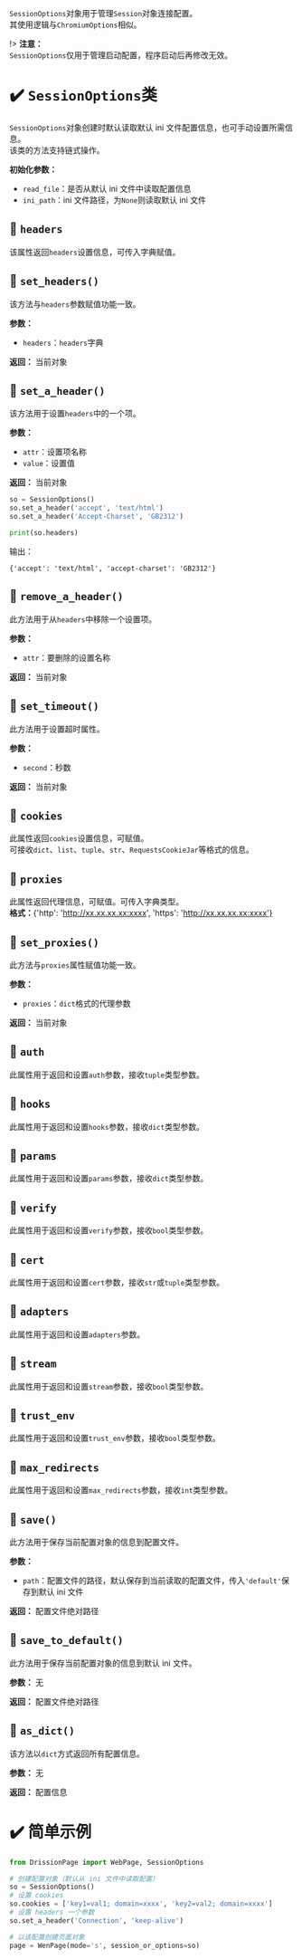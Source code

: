 `SessionOptions`对象用于管理`Session`对象连接配置。  
其使用逻辑与`ChromiumOptions`相似。

!> **注意：** <br>`SessionOptions`仅用于管理启动配置，程序启动后再修改无效。

# ✔️ `SessionOptions`类

`SessionOptions`对象创建时默认读取默认 ini 文件配置信息，也可手动设置所需信息。  
该类的方法支持链式操作。

**初始化参数：**

- `read_file`：是否从默认 ini 文件中读取配置信息
- `ini_path`：ini 文件路径，为`None`则读取默认 ini 文件

## 📍 `headers`

该属性返回`headers`设置信息，可传入字典赋值。

## 📍 `set_headers()`

该方法与`headers`参数赋值功能一致。

**参数：**

- `headers`：`headers`字典

**返回：** 当前对象

## 📍 `set_a_header()`

该方法用于设置`headers`中的一个项。

**参数：**

- `attr`：设置项名称
- `value`：设置值

**返回：** 当前对象

```python
so = SessionOptions()
so.set_a_header('accept', 'text/html')
so.set_a_header('Accept-Charset', 'GB2312')

print(so.headers)
```

输出：

```
{'accept': 'text/html', 'accept-charset': 'GB2312'}
```

## 📍 `remove_a_header()`

此方法用于从`headers`中移除一个设置项。

**参数：**

- `attr`：要删除的设置名称

**返回：** 当前对象

## 📍 `set_timeout()`

此方法用于设置超时属性。

**参数：**

- `second`：秒数

**返回：** 当前对象

## 📍 `cookies`

此属性返回`cookies`设置信息，可赋值。  
可接收`dict`、`list`、`tuple`、`str`、`RequestsCookieJar`等格式的信息。

## 📍 `proxies`

此属性返回代理信息，可赋值。可传入字典类型。  
**格式：**{'http': 'http://xx.xx.xx.xx:xxxx', 'https': 'http://xx.xx.xx.xx:xxxx'}

## 📍 `set_proxies()`

此方法与`proxies`属性赋值功能一致。

**参数：**

- `proxies`：`dict`格式的代理参数

**返回：** 当前对象

## 📍 `auth`

此属性用于返回和设置`auth`参数，接收`tuple`类型参数。

## 📍 `hooks`

此属性用于返回和设置`hooks`参数，接收`dict`类型参数。

## 📍 `params`

此属性用于返回和设置`params`参数，接收`dict`类型参数。

## 📍 `verify`

此属性用于返回和设置`verify`参数，接收`bool`类型参数。

## 📍 `cert`

此属性用于返回和设置`cert`参数，接收`str`或`tuple`类型参数。

## 📍 `adapters`

此属性用于返回和设置`adapters`参数。

## 📍 `stream`

此属性用于返回和设置`stream`参数，接收`bool`类型参数。

## 📍 `trust_env`

此属性用于返回和设置`trust_env`参数，接收`bool`类型参数。

## 📍 `max_redirects`

此属性用于返回和设置`max_redirects`参数，接收`int`类型参数。

## 📍 `save()`

此方法用于保存当前配置对象的信息到配置文件。

**参数：**

- `path`：配置文件的路径，默认保存到当前读取的配置文件，传入`'default'`保存到默认 ini 文件

**返回：** 配置文件绝对路径

## 📍 `save_to_default()`

此方法用于保存当前配置对象的信息到默认 ini 文件。

**参数：** 无

**返回：** 配置文件绝对路径

## 📍 `as_dict()`

该方法以`dict`方式返回所有配置信息。

**参数：** 无

**返回：** 配置信息

# ✔️ 简单示例

```python
from DrissionPage import WebPage, SessionOptions

# 创建配置对象（默认从 ini 文件中读取配置）
so = SessionOptions()
# 设置 cookies
so.cookies = ['key1=val1; domain=xxxx', 'key2=val2; domain=xxxx']
# 设置 headers 一个参数
so.set_a_header('Connection', 'keep-alive')

# 以该配置创建页面对象
page = WenPage(mode='s', session_or_options=so)
```
